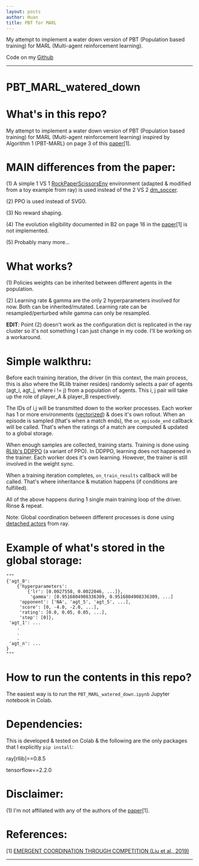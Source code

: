 ```yaml
---
layout: posts
author: Huan
title: PBT for MARL
---
```


My attempt to implement a water down version of PBT (Population based training) for MARL (Multi-agent reinforcement learning).

Code on my [Github](https://github.com/ChuaCheowHuan/PBT_MARL_watered_down)

---

# PBT_MARL_watered_down

# What's in this repo?

My attempt to implement a water down version of PBT (Population based training) for MARL (Multi-agent reinforcement learning) inspired by Algorithm 1 (PBT-MARL) on page 3 of this [paper](https://arxiv.org/pdf/1902.07151.pdf)[1].

# MAIN differences from the paper:

(1) A simple 1 VS 1 [RockPaperScissorsEnv](https://github.com/ray-project/ray/blob/57544b1ff9f97d4da9f64d25c8ea5a3d8d247ffc/rllib/examples/env/rock_paper_scissors.py) environment (adapted & modified from a toy example from ray) is used instead of the 2 VS 2 [dm_soccer](https://git.io/dm_soccer).

(2) PPO is used instead of SVG0.

(3) No reward shaping.

(4) The evolution eligibility documented in B2 on page 16 in the [paper](https://arxiv.org/pdf/1902.07151.pdf)[1] is not implemented.

(5) Probably many more...

# What works?

(1) Policies weights can be inherited between different agents in the population.

(2) Learning rate & gamma are the only 2 hyperparameters involved for now.
Both can be inherited/mutated. Learning rate can be resampled/perturbed while
gamma can only be resampled.

**EDIT**: Point (2) doesn't work as the configuration dict is replicated in the
ray cluster so it's not something I can just change in my code. I'll be working
on a workaround.

# Simple walkthru:

Before each training iteration, the driver (in this context, the main process, this is also where the RLlib trainer resides) randomly selects a pair of agents (agt_i, agt_j, where i != j) from a population of agents. This i, j pair will take up the role of player_A & player_B respectively.

The IDs of i,j will be transmitted down to the worker processes. Each worker has 1 or more environments ([vectorized](https://rllib.readthedocs.io/en/latest/rllib-env.html#vectorized)) & does it's own rollout. When an episode is sampled (that's when a match ends), the `on_episode_end` callback will be called. That's when the ratings of a match are computed & updated to a global storage.

When enough samples are collected, training starts. Training is done using [RLlib's DDPPO](https://docs.ray.io/en/master/rllib-algorithms.html#decentralized-distributed-proximal-policy-optimization-dd-ppo) (a variant of PPO). In DDPPO, learning does not happened in the trainer. Each worker does it's own learning. However, the trainer is still involved in the weight sync.

When a training iteration completes, `on_train_results` callback will be called. That's where inheritance & mutation happens (if conditions are fulfilled).

All of the above happens during 1 single main training loop of the driver. Rinse & repeat.

Note: Global coordination between different processes is done using [detached actors](https://docs.ray.io/en/master/advanced.html#detached-actors) from ray.

# Example of what's stored in the global storage:

```
"""
{'agt_0':
    {'hyperparameters':
        {'lr': [0.0027558, 0.0022046, ...]},
         'gamma': [0.9516804908336309, 0.9516804908336309, ...]
     'opponent': ['NA', 'agt_5', 'agt_5', ...],
     'score': [0, -4.0, -2.0, ...],
     'rating': [0.0, 0.05, 0.05, ...],
     'step': [0]},
 'agt_1': ...
    .
    .
    .
 'agt_n': ...    
}
"""
```

# How to run the contents in this repo?

The easiest way is to run the `PBT_MARL_watered_down.ipynb` Jupyter notebook in Colab.

# Dependencies:

This is developed & tested on Colab & the following are the only packages that I explicitly `pip install`:

ray[rllib]==0.8.5

tensorflow==2.2.0

# Disclaimer:

(1) I'm not affiliated with any of the authors of the [paper](https://arxiv.org/pdf/1902.07151.pdf)[1].

# References:

[1] [EMERGENT COORDINATION THROUGH COMPETITION (Liu et al., 2019)](https://arxiv.org/pdf/1902.07151.pdf)

---

<br>
